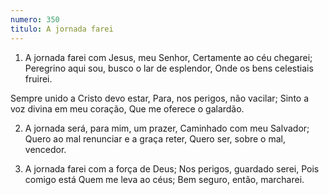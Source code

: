 ```yaml
---
numero: 350
titulo: A jornada farei
---
```

1. A jornada farei com Jesus, meu Senhor,
Certamente ao céu chegarei;
Peregrino aqui sou, busco o lar de esplendor,
Onde os bens celestiais fruirei.

Sempre unido a Cristo devo estar,
Para, nos perigos, não vacilar;
Sinto a voz divina em meu coração,
Que me oferece o galardão.

2. A jornada será, para mim, um prazer,
Caminhado com meu Salvador;
Quero ao mal renunciar e a graça reter,
Quero ser, sobre o mal, vencedor.

3. A jornada farei com a força de Deus;
Nos perigos, guardado serei,
Pois comigo está Quem me leva ao céus;
Bem seguro, então, marcharei.
